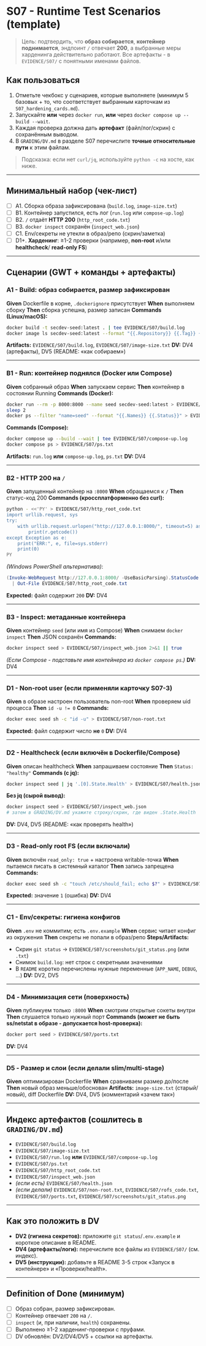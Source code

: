 # S07 - Runtime Test Scenarios (template)

> Цель: подтвердить, что **образ собирается**, **контейнер поднимается**, эндпоинт `/` отвечает **200**, а выбранные меры харденинга действительно работают.
> Все артефакты - в `EVIDENCE/S07/` с понятными именами файлов.

## Как пользоваться

1. Отметьте чекбокс у сценариев, которые выполняете (минимум 5 базовых + то, что соответствует выбранным карточкам из `S07_hardening_cards.md`).
2. Запускайте **или** через `docker run`, **или** через `docker compose up --build --wait`.
3. Каждая проверка должна дать **артефакт** (файл/лог/скрин) с сохранённым выводом.
4. В `GRADING/DV.md` в разделе S07 перечислите **точные относительные пути** к этим файлам.

> Подсказка: если нет `curl/jq`, используйте `python -c` на хосте, как ниже.

---

## Минимальный набор (чек-лист)

* [ ] A1. Сборка образа зафиксирована (`build.log`, `image-size.txt`)
* [ ] B1. Контейнер запустился, есть лог (`run.log` или `compose-up.log`)
* [ ] B2. `/` отдаёт **HTTP 200** (`http_root_code.txt`)
* [ ] B3. `docker inspect` сохранён (`inspect_web.json`)
* [ ] C1. Env/секреты не утекли в образ/репо (скрин/заметка)
* [ ] D1+. **Харденинг**: ≥1-2 проверки (например, **non-root** и/или **healthcheck**/ **read-only FS**)

---

## Сценарии (GWT + команды + артефакты)

### A1 - Build: образ собирается, размер зафиксирован

**Given** Dockerfile в корне, `.dockerignore` присутствует
**When** выполняем сборку
**Then** сборка успешна, размер записан
**Commands (Linux/macOS):**

```bash
docker build -t secdev-seed:latest . | tee EVIDENCE/S07/build.log
docker image ls secdev-seed:latest --format "{{.Repository}} {{.Tag}} {{.Size}}" > EVIDENCE/S07/image-size.txt
```

**Artifacts:** `EVIDENCE/S07/build.log`, `EVIDENCE/S07/image-size.txt`
**DV:** DV4 (артефакты), DV5 (README: «как собираем»)

---

### B1 - Run: контейнер поднялся (Docker **или** Compose)

**Given** собранный образ
**When** запускаем сервис
**Then** контейнер в состоянии Running
**Commands (Docker):**

```bash
docker run --rm -p 8000:8000 --name seed secdev-seed:latest > EVIDENCE/S07/run.log 2>&1 &
sleep 2
docker ps --filter "name=seed" --format "{{.Names}} {{.Status}}" > EVIDENCE/S07/ps.txt
```

**Commands (Compose):**

```bash
docker compose up --build --wait | tee EVIDENCE/S07/compose-up.log
docker compose ps > EVIDENCE/S07/ps.txt
```

**Artifacts:** `run.log` **или** `compose-up.log`, `ps.txt`
**DV:** DV4

---

### B2 - HTTP 200 на `/`

**Given** запущенный контейнер на `:8000`
**When** обращаемся к `/`
**Then** статус-код 200
**Commands (кроссплатформенно без curl):**

```bash
python - <<'PY' > EVIDENCE/S07/http_root_code.txt
import urllib.request, sys
try:
    with urllib.request.urlopen("http://127.0.0.1:8000/", timeout=5) as r:
        print(r.getcode())
except Exception as e:
    print("ERR:", e, file=sys.stderr)
    print(0)
PY
```

*(Windows PowerShell альтернатива)*:

```powershell
(Invoke-WebRequest http://127.0.0.1:8000/ -UseBasicParsing).StatusCode `
  | Out-File EVIDENCE/S07/http_root_code.txt
```

**Expected:** файл содержит `200`
**DV:** DV4

---

### B3 - Inspect: метаданные контейнера

**Given** контейнер `seed` (или имя из Compose)
**When** снимаем `docker inspect`
**Then** JSON сохранён
**Commands:**

```bash
docker inspect seed > EVIDENCE/S07/inspect_web.json 2>&1 || true
```

*(Если Compose - подставьте имя контейнера из `docker compose ps`.)*
**DV:** DV4

---

### D1 - Non-root user (если применяли карточку S07-3)

**Given** в образе настроен пользователь non-root
**When** проверяем uid процесса
**Then** `id -u != 0`
**Commands:**

```bash
docker exec seed sh -c "id -u" > EVIDENCE/S07/non-root.txt
```

**Expected:** файл содержит число **не** `0`
**DV:** DV4

---

### D2 - Healthcheck (если включён в Dockerfile/Compose)

**Given** описан healthcheck
**When** запрашиваем состояние
**Then** `Status: "healthy"`
**Commands (с jq):**

```bash
docker inspect seed | jq '.[0].State.Health' > EVIDENCE/S07/health.json
```

**Без jq (сырой вывод):**

```bash
docker inspect seed > EVIDENCE/S07/inspect_web.json
# затем в GRADING/DV.md укажите строку/скрин, где виден .State.Health
```

**DV:** DV4, DV5 (README: «как проверять health»)

---

### D3 - Read-only root FS (если включали)

**Given** включён `read_only: true` + настроена writable-точка
**When** пытаемся писать в системный каталог
**Then** запись запрещена
**Commands:**

```bash
docker exec seed sh -c "touch /etc/should_fail; echo $?" > EVIDENCE/S07/rofs_code.txt
```

**Expected:** значение `1` (ошибка)
**DV:** DV4

---

### C1 - Env/секреты: гигиена конфигов

**Given** `.env` не коммитим; есть `.env.example`
**When** сервис читает конфиг из окружения
**Then** секреты не попали в образ/репо
**Steps/Artifacts:**

* Скрин `git status` → `EVIDENCE/S07/screenshots/git_status.png` (или `.txt`)
* Снимок `build.log`: нет строк с секретными значениями
* В `README` коротко перечислены нужные переменные (`APP_NAME`, `DEBUG`, …)
  **DV:** DV2, DV5

---

### D4 - Минимизация сети (поверхность)

**Given** публикуем только `:8000`
**When** смотрим открытые сокеты внутри
**Then** слушается только нужный порт
**Commands (может не быть ss/netstat в образе - допускается host-проверка):**

```bash
docker port seed > EVIDENCE/S07/ports.txt
```

**DV:** DV4

---

### D5 - Размер и слои (если делали slim/multi-stage)

**Given** оптимизирован Dockerfile
**When** сравниваем размер до/после
**Then** новый образ меньше/обоснован
**Artifacts:** `image-size.txt` (старый/новый), diff Dockerfile
**DV:** DV4, DV5 (комментарий «зачем так»)

---

## Индекс артефактов (сошлитесь в `GRADING/DV.md`)

* `EVIDENCE/S07/build.log`
* `EVIDENCE/S07/image-size.txt`
* `EVIDENCE/S07/run.log` **или** `EVIDENCE/S07/compose-up.log`
* `EVIDENCE/S07/ps.txt`
* `EVIDENCE/S07/http_root_code.txt`
* `EVIDENCE/S07/inspect_web.json`
* *(если есть)* `EVIDENCE/S07/health.json`
* *(если делали)* `EVIDENCE/S07/non-root.txt`, `EVIDENCE/S07/rofs_code.txt`, `EVIDENCE/S07/ports.txt`, `EVIDENCE/S07/screenshots/git_status.png`

---

## Как это положить в DV

* **DV2 (гигиена секретов):** приложите `git status`/`.env.example` и короткое описание в README.
* **DV4 (артефакты/логи):** перечислите все файлы из `EVIDENCE/S07/` (см. индекс).
* **DV5 (инструкции):** добавьте в README 3-5 строк «Запуск в контейнере» и «Проверки/health».

---

## Definition of Done (минимум)

* [ ] Образ собран, размер зафиксирован.
* [ ] Контейнер отвечает `200` на `/`.
* [ ] `inspect` (и, при наличии, `health`) сохранены.
* [ ] Выполнено ≥1-2 харденинг-проверки с пруфами.
* [ ] DV обновлён: DV2/DV4/DV5 + ссылки на артефакты.
